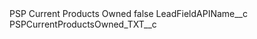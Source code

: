 <?xml version="1.0" encoding="UTF-8"?>
<CustomMetadata xmlns="http://soap.sforce.com/2006/04/metadata" xmlns:xsi="http://www.w3.org/2001/XMLSchema-instance" xmlns:xsd="http://www.w3.org/2001/XMLSchema">
    <label>PSP Current Products Owned</label>
    <protected>false</protected>
    <values>
        <field>LeadFieldAPIName__c</field>
        <value xsi:type="xsd:string">PSPCurrentProductsOwned_TXT__c</value>
    </values>
</CustomMetadata>
